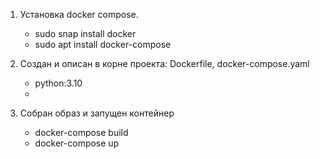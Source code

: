 1. Установка docker compose.
    - sudo snap install docker
    - sudo apt  install docker-compose
   
2. Создан и описан в корне проекта: Dockerfile, docker-compose.yaml
    - python:3.10
    - 
3. Собран образ и запущен контейнер
    - docker-compose build
    - docker-compose up